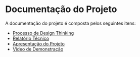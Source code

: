 # Documentação do Projeto

A documentação do projeto é composta pelos seguintes itens: 
 - [Processo de Design Thinking](https://github.com/ICEI-PUC-Minas-PPLCC-TI/ti-1-ppl-cc-m-20231-sanguis/blob/master/docs/01%20-%20design%20thinking/Help-Life-DesignThinking.pdf)
 - [Relatório Técnico](https://github.com/ICEI-PUC-Minas-PPLCC-TI/ti-1-ppl-cc-m-20231-sanguis/blob/master/docs/02%20-%20relat%C3%B3rio%20t%C3%A9cnico/Relatorio%20Tecnico%20-%20TEMPLATE.md)
 - [Apresentação do Projeto](https://github.com/ICEI-PUC-Minas-PPLCC-TI/ti-1-ppl-cc-m-20231-sanguis/blob/master/docs/03%20-%20apresenta%C3%A7%C3%A3o/Help%20Life%20-%20Sprint%201_organized.pdf)
 - [Vídeo de Demonstração](https://youtube.com)

